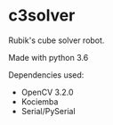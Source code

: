 # c3solver
Rubik's cube solver robot.

Made with python 3.6

Dependencies used:
  - OpenCV 3.2.0
  - Kociemba
  - Serial/PySerial
